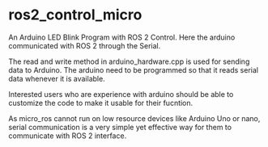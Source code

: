 # ros2_control_micro

An Arduino LED Blink Program with ROS 2 Control. Here the arduino communicated with ROS 2 through the Serial.


The read and write method in arduino_hardware.cpp is used for sending data to Arduino. The arduino need to be programmed so that it reads serial data whenever it is available.

Interested users who are experience with arduino should be able to customize the code to make it usable for their fucntion.


As micro_ros cannot run on low resource devices like Arduino Uno or nano, serial communication is a very simple yet effective way for them to communicate with ROS 2 interface.
